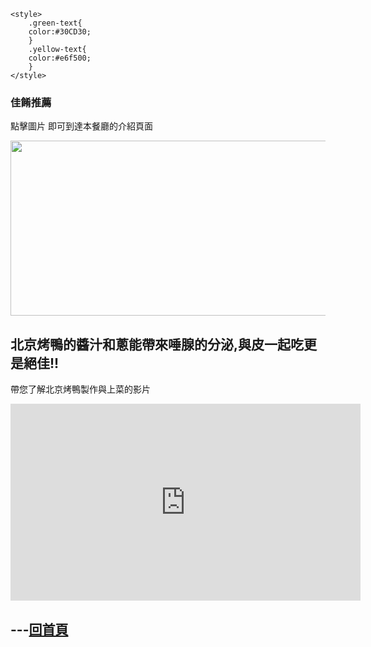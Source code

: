 <html>
  
    <style>
        .green-text{
        color:#30CD30;
        }
        .yellow-text{
        color:#e6f500;
        }
    </style>

<h3>佳餚推薦</h3>



<p class="green-text" > 點擊圖片 即可到達本餐廳的介紹頁面 </p>
<a href="http://www.china.org.cn/top10/2011-08/05/content_23143593_4.htm">
 <img id="comp-ja6kq5fb1imgimage" style="width: 560px; height: 280px;" data-type="image" src="http://images.china.cn/attachement/jpg/site1007/20110804/0013729e78490fa4c43412.jpg"></a>
  
<h2> 北京烤鴨的醬汁和蔥能帶來唾腺的分泌,與皮一起吃更是絕佳!!</h2>

 
<p class=""yellow-text"> 帶您了解北京烤鴨製作與上菜的影片 </p>

 <iframe width="560" height="315" src="https://www.youtube.com/embed/hwA4qYkJ9-k" frameborder="0" allow="accelerometer; autoplay; encrypted-media; gyroscope; picture-in-picture" allowfullscreen></iframe>


<h2>---<a href="https://gary7lu.github.io/Food/">回首頁</a></h2>


